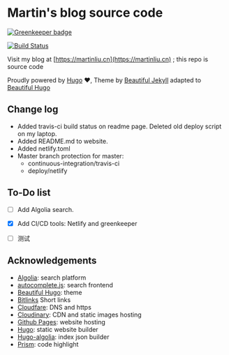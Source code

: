 # Martin's blog source code

[![Greenkeeper badge](https://badges.greenkeeper.io/martinliu/martinliu-hugo.svg)](https://greenkeeper.io/)

[![Build Status](https://travis-ci.org/martinliu/martinliu-hugo.svg?branch=master)](https://travis-ci.org/martinliu/martinliu-hugo)

Visit my blog at [https://martinliu.cn](https://martinliu.cn) ; this repo is source code

Proudly powered by [Hugo](https://github.com/gohugoio/hugo) ❤️, Theme by [Beautiful Jekyll](http://deanattali.com/beautiful-jekyll/) adapted to [Beautiful Hugo](https://github.com/halogenica/beautifulhugo)

## Change log

* Added travis-ci build status on readme page. Deleted old deploy script on my laptop.
* Added README.md to website.
* Added netlify.toml
* Master branch protection for master:
    -  continuous-integration/travis-ci
    -  deploy/netlify


## To-Do list

* [ ] Add Algolia search.
* [x] Add CI/CD tools: Netlify and greenkeeper
* [ ] 测试


## Acknowledgements

- [Algolia](https://www.algolia.com/): search platform
- [autocomplete.js](https://github.com/algolia/autocomplete.js): search frontend
- [Beautiful Hugo](https://github.com/halogenica/beautifulhugo): theme
- [Bitlinks](https://bitly.com/) Short links
- [Cloudfare](https://www.cloudflare.com/): DNS and https
- [Cloudinary](https://www.cloudinary.com/): CDN and static images hosting
- [Github Pages](https://pages.github.com/): website hosting
- [Hugo](https://gohugo.io/): static website builder
- [Hugo-algolia](https://www.npmjs.com/package/hugo-algolia): index json builder
- [Prism](http://prism.com/): code highlight